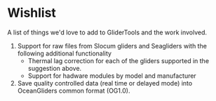 Wishlist
========

A list of things we'd love to add to GliderTools and the work involved.

1. Support for raw files from Slocum gliders and Seagliders with the following additional functionality
    - Thermal lag correction for each of the gliders supported in the suggestion above.
    - Support for hadware modules by model and manufacturer
2. Save quality controlled data (real time or delayed mode) into OceanGliders common format (OG1.0).
